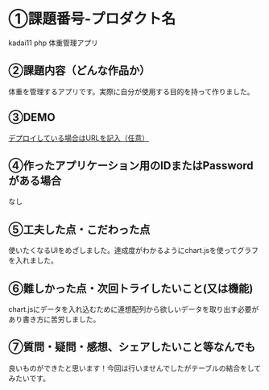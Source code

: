 # ①課題番号-プロダクト名

kadai11 php  体重管理アプリ

## ②課題内容（どんな作品か）

体重を管理するアプリです。実際に自分が使用する目的を持って作りました。

## ③DEMO

[デプロイしている場合はURLを記入（任意）](https://chanmaki.sakura.ne.jp/kadai11_php/)

## ④作ったアプリケーション用のIDまたはPasswordがある場合

なし

## ⑤工夫した点・こだわった点

使いたくなるUIをめざしました。達成度がわかるようにchart.jsを使ってグラフを入れました。

## ⑥難しかった点・次回トライしたいこと(又は機能)

chart.jsにデータを入れ込むために連想配列から欲しいデータを取り出す必要があり書き方に苦労しました。

## ⑦質問・疑問・感想、シェアしたいこと等なんでも

良いものができたと思います！今回は行いませんでしたがテーブルの結合をしてみたいです。
